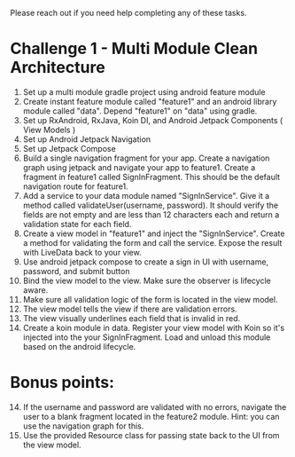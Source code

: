 Please reach out if you need help completing any of these tasks. 

# Challenge 1 - Multi Module Clean Architecture
1. Set up a multi module gradle project using android feature module
2. Create instant feature module called "feature1" and an android library module called "data". Depend "feature1" on "data" using gradle.
3. Set up RxAndroid, RxJava, Koin DI, and Android Jetpack Components ( View Models )
4. Set up Android Jetpack Navigation 
5. Set up Jetpack Compose
6. Build a single navigation fragment for your app. Create a navigation graph using jetpack and navigate your app to feature1. Create a fragment in feature1 called SignInFragment. This should be the default navigation route for feature1.
8. Add a service to your data module named "SignInService". Give it a method called validateUser(username, password). It should verify the fields are not empty and are less than 12 characters each and return a validation state for each field.
9. Create a view model in "feature1" and inject the "SignInService". Create a method for validating the form and call the service. Expose the result with LiveData back to your view.
10. Use android jetpack compose to create a sign in UI with username, password, and submit button
11. Bind the view model to the view. Make sure the observer is lifecycle aware.
11. Make sure all validation logic of the form is located in the view model.
12. The view model tells the view if there are validation errors.
13. The view visually underlines each field that is invalid in red.
13. Create a koin module in data. Register your view model with Koin so it's injected into the your SignInFragment. Load and unload this module based on the android lifecycle. 

# Bonus points:
14. If the username and password are validated with no errors, navigate the user to a blank fragment located in the feature2 module. Hint: you can use the navigation graph for this.
15. Use the provided Resource class for passing state back to the UI from the view model.
